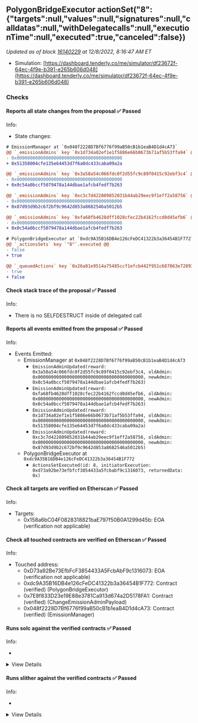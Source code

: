 ## PolygonBridgeExecutor actionSet("8": {"targets":null,"values":null,"signatures":null,"calldatas":null,"withDelegatecalls":null,"executionTime":null,"executed":true,"canceled":false})

_Updated as of block [16140229](https://etherscan.io/block/16140229) at 12/8/2022, 8:16:47 AM ET_

- Simulation: [https://dashboard.tenderly.co/me/simulator/df23672f-64ec-4f9e-b391-e265b606d048](https://dashboard.tenderly.co/me/simulator/df23672f-64ec-4f9e-b391-e265b606d048)

### Checks

#### Reports all state changes from the proposal ✅ Passed

Info:

- State changes:

```diff
# EmissionManager at `0x048f2228D7Bf6776f99aB50cB1b1eaB4D1d4cA73`
@@ `_emissionAdmins` key `0x1d734a02ef1e1f5886e66b0673b71af5b53ffa94` @@
- 0x0000000000000000000000000000000000000000
+ 0x51358004cfe135e64453d7f6a0dc433caba09a2a

@@ `_emissionAdmins` key `0x3a58a54c066fdc0f2d55fc9c89f0415c92ebf3c4` @@
- 0x0000000000000000000000000000000000000000
+ 0x0c54a0bccf5079478a144dbae1afcb4fedf7b263

@@ `_emissionAdmins` key `0xc3c7d422809852031b44ab29eec9f1eff2a58756` @@
- 0x0000000000000000000000000000000000000000
+ 0x87d93d9b2c672bf9c9642d853a8682546a5012b5

@@ `_emissionAdmins` key `0xfa68fb4628dff1028cfec22b4162fccd0d45efb6` @@
- 0x0000000000000000000000000000000000000000
+ 0x0c54a0bccf5079478a144dbae1afcb4fedf7b263

```

```diff
# PolygonBridgeExecutor at `0xdc9A35B16DB4e126cFeDC41322b3a36454B1F772`
@@ `_actionsSets` key `"8"`.executed @@
- false
+ true

@@ `_queuedActions` key `0x26a81e9514a75485ccf1efcb442f951c687863e72893076ab3091200d97b2089` @@
- true
+ false

```

#### Check stack trace of the proposal ✅ Passed

Info:

- There is no SELFDESTRUCT inside of delegated call

#### Reports all events emitted from the proposal ✅ Passed

Info:

- Events Emitted:
  - EmissionManager at `0x048f2228D7Bf6776f99aB50cB1b1eaB4D1d4cA73`
    - `EmissionAdminUpdated(reward: 0x3a58a54c066fdc0f2d55fc9c89f0415c92ebf3c4, oldAdmin: 0x0000000000000000000000000000000000000000, newAdmin: 0x0c54a0bccf5079478a144dbae1afcb4fedf7b263)`
    - `EmissionAdminUpdated(reward: 0xfa68fb4628dff1028cfec22b4162fccd0d45efb6, oldAdmin: 0x0000000000000000000000000000000000000000, newAdmin: 0x0c54a0bccf5079478a144dbae1afcb4fedf7b263)`
    - `EmissionAdminUpdated(reward: 0x1d734a02ef1e1f5886e66b0673b71af5b53ffa94, oldAdmin: 0x0000000000000000000000000000000000000000, newAdmin: 0x51358004cfe135e64453d7f6a0dc433caba09a2a)`
    - `EmissionAdminUpdated(reward: 0xc3c7d422809852031b44ab29eec9f1eff2a58756, oldAdmin: 0x0000000000000000000000000000000000000000, newAdmin: 0x87d93d9b2c672bf9c9642d853a8682546a5012b5)`
  - PolygonBridgeExecutor at `0xdc9A35B16DB4e126cFeDC41322b3a36454B1F772`
    - `ActionsSetExecuted(id: 8, initiatorExecution: 0xd73a92be73efbfcf3854433a5fcbabf9c1316073, returnedData: 0x)`

#### Check all targets are verified on Etherscan ✅ Passed

Info:

- Targets:
  - 0x158a6bC04F0828318821baE797f50B0A1299d45b: EOA (verification not applicable)

#### Check all touched contracts are verified on Etherscan ✅ Passed

Info:

- Touched address:
  - 0xD73a92Be73EfbFcF3854433A5FcbAbF9c1316073: EOA (verification not applicable)
  - 0xdc9A35B16DB4e126cFeDC41322b3a36454B1F772: Contract (verified) (PolygonBridgeExecutor)
  - 0x7E8f833D23e19E88e3781Ca913d674a2D5178FA1: Contract (verified) (ChangeEmissionAdminPayload)
  - 0x048f2228D7Bf6776f99aB50cB1b1eaB4D1d4cA73: Contract (verified) (EmissionManager)

#### Runs solc against the verified contracts ✅ Passed

Info:

-

<details>
<summary>View Details</summary>
<details>
<summary>View warnings for EmissionManager at `0x048f2228D7Bf6776f99aB50cB1b1eaB4D1d4cA73`</summary>

```
INFO:CryticCompile:Source code not available, try to fetch the bytecode only
```

</details>

<details>
<summary>View warnings for ChangeEmissionAdminPayload at `0x7E8f833D23e19E88e3781Ca913d674a2D5178FA1`</summary>

```
INFO:CryticCompile:Source code not available, try to fetch the bytecode only
```

</details>

<details>
<summary>View warnings for PolygonBridgeExecutor at `0xdc9A35B16DB4e126cFeDC41322b3a36454B1F772`</summary>

```
INFO:CryticCompile:Source code not available, try to fetch the bytecode only
```

</details>

</details>

#### Runs slither against the verified contracts ✅ Passed

Info:

-

<details>
<summary>View Details</summary>

<details>
<summary>Slither report for EmissionManager at `0x048f2228D7Bf6776f99aB50cB1b1eaB4D1d4cA73`</summary>

```
Source code not available, try to fetch the bytecode only
No contract were found in None, check the correct compilation
No contract was analyzed
0x048f2228D7Bf6776f99aB50cB1b1eaB4D1d4cA73 analyzed (0 contracts with 75 detectors), 0 result(s) found
```

</details>

<details>
<summary>Slither report for ChangeEmissionAdminPayload at `0x7E8f833D23e19E88e3781Ca913d674a2D5178FA1`</summary>

```
Source code not available, try to fetch the bytecode only
No contract were found in None, check the correct compilation
No contract was analyzed
0x7E8f833D23e19E88e3781Ca913d674a2D5178FA1 analyzed (0 contracts with 75 detectors), 0 result(s) found
```

</details>

<details>
<summary>Slither report for PolygonBridgeExecutor at `0xdc9A35B16DB4e126cFeDC41322b3a36454B1F772`</summary>

```
Source code not available, try to fetch the bytecode only
No contract were found in None, check the correct compilation
No contract was analyzed
0xdc9A35B16DB4e126cFeDC41322b3a36454B1F772 analyzed (0 contracts with 75 detectors), 0 result(s) found
```

</details>

</details>
